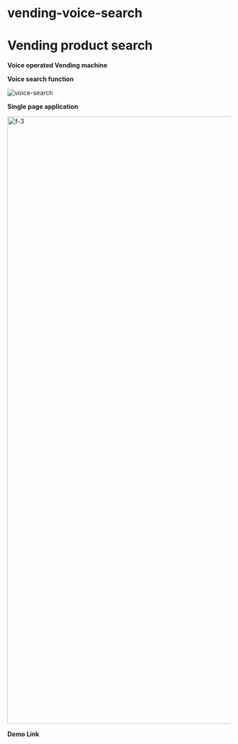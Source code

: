 # vending-voice-search

# Vending product search
**Voice operated Vending machine**

**Voice search function**

![voice-search](https://user-images.githubusercontent.com/33729320/129274302-88c770f2-e005-4635-a5dc-4cdd54c34a2d.png)



**Single page application**

<img width="1368" alt="f-3" src="https://user-images.githubusercontent.com/33729320/129275484-753363f6-1ea4-47f6-999d-9cf10687d5a2.png">


**Demo Link**



